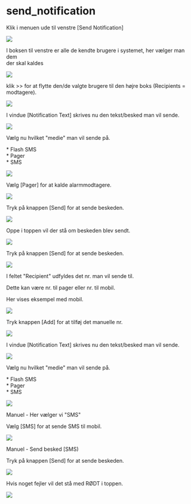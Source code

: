 # send\_notification

Klik i menuen ude til venstre \[Send Notification]

![](<.gitbook/assets/0 (1)>)

I boksen til venstre er alle de kendte brugere i systemet, her vælger man dem\
der skal kaldes

![](.gitbook/assets/1)

klik >> for at flytte den/de valgte brugere til den højre boks (Recipients =\
modtagere).

![](<.gitbook/assets/2 (1)>)

I vindue \[Notification Text] skrives nu den tekst/besked man vil sende.

![](<.gitbook/assets/3 (1)>)

Vælg nu hvilket "medie" man vil sende på.

\* Flash SMS\
\* Pager\
\* SMS

![](.gitbook/assets/4)

Vælg \[Pager] for at kalde alarmmodtagere.

![](.gitbook/assets/5)

Tryk på knappen \[Send] for at sende beskeden.

![](<.gitbook/assets/6 (1)>)

Oppe i toppen vil der stå om beskeden blev sendt.

![](.gitbook/assets/7)

Tryk på knappen \[Send] for at sende beskeden.

![](.gitbook/assets/8)

I feltet "Recipient" udfyldes det nr. man vil sende til.

Dette kan være nr. til pager eller nr. til mobil.

Her vises eksempel med mobil.

![](.gitbook/assets/9)

Tryk knappen \[Add] for at tilføj det manuelle nr.

![](.gitbook/assets/10)

I vindue \[Notification Text] skrives nu den tekst/besked man vil sende.

![](.gitbook/assets/11)

Vælg nu hvilket "medie" man vil sende på.

\* Flash SMS\
\* Pager\
\* SMS

![](.gitbook/assets/12)

Manuel - Her vælger vi "SMS"

Vælg \[SMS] for at sende SMS til mobil.

![](.gitbook/assets/13)

Manuel - Send besked \[SMS)

Tryk på knappen \[Send] for at sende beskeden.

![](.gitbook/assets/14)

Hvis noget fejler vil det stå med RØDT i toppen.

![](.gitbook/assets/15)
